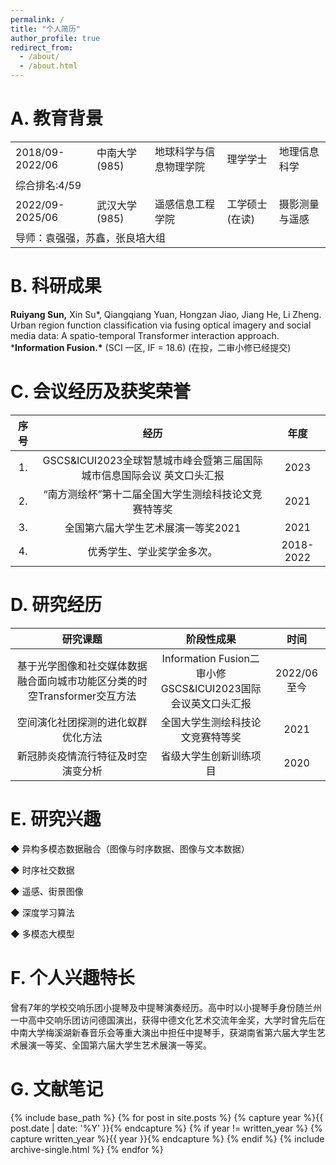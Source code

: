 ```yaml
---
permalink: /
title: "个人简历"
author_profile: true
redirect_from: 
  - /about/
  - /about.html
---
```


# **A.** **教育背景**

<table style="border-collapse: collapse;" border="0" cellspacing="0" cellpadding="0">
    <tr>
        <td>2018/09-2022/06</td>
        <td>中南大学(985)</td>
        <td>地球科学与信息物理学院</td>
        <td>理学学士</td>
        <td>地理信息科学</td>
    </tr>
    <tr>
        <td colspan="5">综合排名:4/59</td>
    </tr>
    <tr>
        <td>2022/09-2025/06</td>
        <td>武汉大学(985)</td>
        <td>遥感信息工程学院</td>
        <td>工学硕士(在读)</td>
        <td>摄影测量与遥感</td>
    </tr>
    <tr>
        <td colspan="5">导师：袁强强，苏鑫，张良培大组</td>
    </tr>
</table>


# **B.** **科研成果**

**Ruiyang Sun,** Xin Su*, Qiangqiang Yuan, Hongzan Jiao, Jiang He, Li Zheng. Urban region function classification via fusing optical imagery and social media data: A spatio-temporal Transformer interaction approach. ***Information Fusion.\*** (SCI 一区, IF = 18.6) (在投，二审小修已经提交)

# **C.** **会议经历及获奖荣誉**

| 序号 |                             经历                             |   年度    |
| :--: | :----------------------------------------------------------: | :-------: |
|  1.  | GSCS&ICUI2023全球智慧城市峰会暨第三届国际城市信息国际会议 英文口头汇报 |   2023    |
|  2.  |     “南方测绘杯”第十二届全国大学生测绘科技论文竞赛特等奖     |   2021    |
|  3.  |              全国第六届大学生艺术展演一等奖2021              |   2021    |
|  4.  |                  优秀学生、学业奖学金多次。                  | 2018-2022 |

# **D.** **研究经历**

|                           研究课题                           |                          阶段性成果                          |    时间     |
| :----------------------------------------------------------: | :----------------------------------------------------------: | :---------: |
| 基于光学图像和社交媒体数据融合面向城市功能区分类的时空Transformer交互方法 | Information Fusion二审小修 <br> GSCS&ICUI2023国际会议英文口头汇报 | 2022/06至今 |
|              空间演化社团探测的进化蚁群优化方法              |               全国大学生测绘科技论文竞赛特等奖               |    2021     |
|              新冠肺炎疫情流行特征及时空演变分析              |                    省级大学生创新训练项目                    |    2020     |


<!-- 
<table>
    <tr>
        <td>基于光学图像和社交媒体数据融合面向城市功能区分类的时空Transformer交互方法</td>
        <td>Information Fusion二审小修，在GSCS&ICUI2023国际会议做英文口头汇报</td>
        <td>2022/06至今</td>
    </tr>
    <tr>
        <td>空间演化社团探测的进化蚁群优化方法</td>
        <td>全国大学生测绘科技论文竞赛特等奖</td>
        <td>2021</td>
    </tr>
    <tr>
        <td>新冠肺炎疫情流行特征及时空演变分析</td>
        <td>省级大学生创新训练项目</td>
        <td>2020</td>
    </tr>
</table> -->

# **E.** **研究兴趣**

◆ 异构多模态数据融合（图像与时序数据、图像与文本数据）

◆ 时序社交数据  

◆ 遥感、街景图像

◆ 深度学习算法  

◆ 多模态大模型

# **F.** **个人兴趣特长**

曾有7年的学校交响乐团小提琴及中提琴演奏经历。高中时以小提琴手身份随兰州一中高中交响乐团访问德国演出，获得中德文化艺术交流年金奖，大学时曾先后在中南大学梅溪湖新春音乐会等重大演出中担任中提琴手，获湖南省第六届大学生艺术展演一等奖、全国第六届大学生艺术展演一等奖。

# **G.** **文献笔记**

{% include base_path %}
{% for post in site.posts %}
  {% capture year %}{{ post.date | date: '%Y' }}{% endcapture %}
  {% if year != written_year %}
    {% capture written_year %}{{ year }}{% endcapture %}
  {% endif %}
  {% include archive-single.html %}
{% endfor %}
